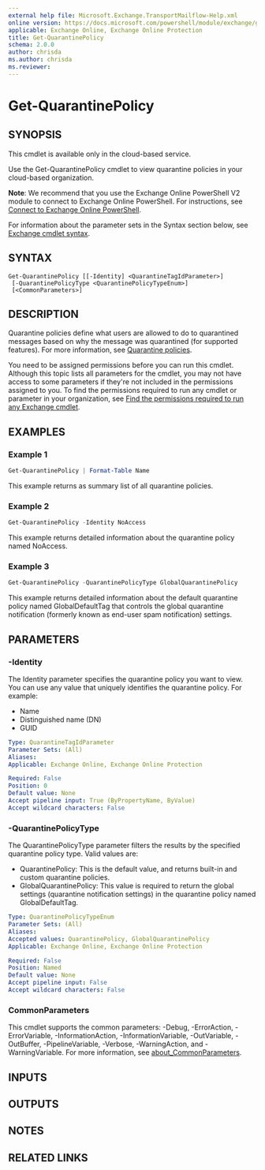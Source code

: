 ```yaml
---
external help file: Microsoft.Exchange.TransportMailflow-Help.xml
online version: https://docs.microsoft.com/powershell/module/exchange/get-quarantinepolicy
applicable: Exchange Online, Exchange Online Protection
title: Get-QuarantinePolicy
schema: 2.0.0
author: chrisda
ms.author: chrisda
ms.reviewer:
---
```


# Get-QuarantinePolicy

## SYNOPSIS
This cmdlet is available only in the cloud-based service.

Use the Get-QuarantinePolicy cmdlet to view quarantine policies in your cloud-based organization.

**Note**: We recommend that you use the Exchange Online PowerShell V2 module to connect to Exchange Online PowerShell. For instructions, see [Connect to Exchange Online PowerShell](https://docs.microsoft.com/powershell/exchange/connect-to-exchange-online-powershell).

For information about the parameter sets in the Syntax section below, see [Exchange cmdlet syntax](https://docs.microsoft.com/powershell/exchange/exchange-cmdlet-syntax).

## SYNTAX

```
Get-QuarantinePolicy [[-Identity] <QuarantineTagIdParameter>]
 [-QuarantinePolicyType <QuarantinePolicyTypeEnum>]
 [<CommonParameters>]
```

## DESCRIPTION
Quarantine policies define what users are allowed to do to quarantined messages based on why the message was quarantined (for supported features). For more information, see [Quarantine policies](https://docs.microsoft.com/microsoft-365/security/office-365-security/quarantine-policies).

You need to be assigned permissions before you can run this cmdlet. Although this topic lists all parameters for the cmdlet, you may not have access to some parameters if they're not included in the permissions assigned to you. To find the permissions required to run any cmdlet or parameter in your organization, see [Find the permissions required to run any Exchange cmdlet](https://docs.microsoft.com/powershell/exchange/find-exchange-cmdlet-permissions).

## EXAMPLES

### Example 1
```powershell
Get-QuarantinePolicy | Format-Table Name
```

This example returns as summary list of all quarantine policies.

### Example 2
```powershell
Get-QuarantinePolicy -Identity NoAccess
```

This example returns detailed information about the quarantine policy named NoAccess.

### Example 3
```powershell
Get-QuarantinePolicy -QuarantinePolicyType GlobalQuarantinePolicy
```

This example returns detailed information about the default quarantine policy named GlobalDefaultTag that controls the global quarantine notification (formerly known as end-user spam notification) settings.

## PARAMETERS

### -Identity
The Identity parameter specifies the quarantine policy you want to view. You can use any value that uniquely identifies the quarantine policy. For example:

- Name
- Distinguished name (DN)
- GUID

```yaml
Type: QuarantineTagIdParameter
Parameter Sets: (All)
Aliases:
Applicable: Exchange Online, Exchange Online Protection

Required: False
Position: 0
Default value: None
Accept pipeline input: True (ByPropertyName, ByValue)
Accept wildcard characters: False
```

### -QuarantinePolicyType
The QuarantinePolicyType parameter filters the results by the specified quarantine policy type. Valid values are:

- QuarantinePolicy: This is the default value, and returns built-in and custom quarantine policies.
- GlobalQuarantinePolicy: This value is required to return the global settings (quarantine notification settings) in the quarantine policy named GlobalDefaultTag.

```yaml
Type: QuarantinePolicyTypeEnum
Parameter Sets: (All)
Aliases:
Accepted values: QuarantinePolicy, GlobalQuarantinePolicy
Applicable: Exchange Online, Exchange Online Protection

Required: False
Position: Named
Default value: None
Accept pipeline input: False
Accept wildcard characters: False
```

### CommonParameters
This cmdlet supports the common parameters: -Debug, -ErrorAction, -ErrorVariable, -InformationAction, -InformationVariable, -OutVariable, -OutBuffer, -PipelineVariable, -Verbose, -WarningAction, and -WarningVariable. For more information, see [about_CommonParameters](https://go.microsoft.com/fwlink/p/?LinkID=113216).

## INPUTS

###  

## OUTPUTS

###  

## NOTES

## RELATED LINKS
